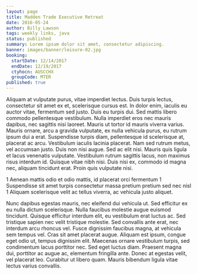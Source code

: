 ```yaml
---
layout: page
title: Madden Trade Executive Retreat
date: 2016-05-24
author: Billy Lawson
tags: weekly links, java
status: published
summary: Lorem ipsum dolor sit amet, consectetur adipiscing.
banner: images/banner/leisure-02.jpg
booking:
  startDate: 12/14/2017
  endDate: 12/19/2017
  ctyhocn: AUSCCHX
  groupCode: MTER
published: true
---
```

Aliquam at vulputate purus, vitae imperdiet lectus. Duis turpis lectus, consectetur sit amet ex et, scelerisque cursus est. In dolor enim, iaculis eu auctor vitae, fermentum sed justo. Duis eu turpis dui. Sed mattis libero commodo pellentesque vestibulum. Nulla imperdiet eros nec mauris dapibus, nec sagittis nisi laoreet. Mauris ut tortor id mauris viverra varius. Mauris ornare, arcu a gravida vulputate, ex nulla vehicula purus, eu rutrum ipsum dui a erat. Suspendisse turpis diam, pellentesque id scelerisque at, placerat ac arcu. Vestibulum iaculis lacinia placerat.
Nam sed rutrum metus, vel accumsan justo. Duis non nisi augue. Sed ac elit nisi. Mauris quis ligula et lacus venenatis vulputate. Vestibulum rutrum sagittis lacus, non maximus risus interdum id. Quisque vitae nibh nisi. Duis nisi ex, commodo id magna nec, aliquam tincidunt erat. Proin quis vulputate nisi.

1 Aenean mattis odio et odio mattis, id placerat orci fermentum
1 Suspendisse sit amet turpis consectetur massa pretium pretium sed nec nisl
1 Aliquam scelerisque velit ac tellus viverra, ac vehicula justo aliquet.

Nunc dapibus egestas mauris, nec eleifend dui vehicula ut. Sed efficitur ex eu nulla dictum scelerisque. Nulla faucibus molestie augue euismod tincidunt. Quisque efficitur interdum elit, eu vestibulum erat luctus ac. Sed tristique sapien nec velit tristique molestie. Sed convallis ante erat, nec interdum arcu rhoncus vel. Fusce dignissim faucibus magna, at vehicula sem tempus vel. Cras sit amet placerat augue. Aliquam est ipsum, congue eget odio ut, tempus dignissim elit. Maecenas ornare vestibulum turpis, sed condimentum lacus porttitor nec. Sed eget luctus diam. Praesent magna dui, porttitor ac augue ac, elementum fringilla ante. Donec at egestas velit, vel placerat leo. Curabitur ut libero quam. Mauris bibendum ligula vitae lectus varius convallis.
